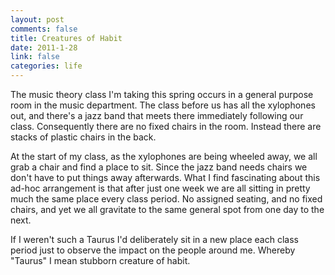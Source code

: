 ```yaml
--- 
layout: post
comments: false
title: Creatures of Habit
date: 2011-1-28
link: false
categories: life
---
```

The music theory class I'm taking this spring occurs in a general purpose room in the music department. The class before us has all the xylophones out, and there's a jazz band that meets there immediately following our class. Consequently there are no fixed chairs in the room. Instead there are stacks of plastic chairs in the back.

At the start of my class, as the xylophones are being wheeled away, we all grab a chair and find a place to sit. Since the jazz band needs chairs we don't have to put things away afterwards. What I find fascinating about this ad-hoc arrangement is that after just one week we are all sitting in pretty much the same place every class period. No assigned seating, and no fixed chairs, and yet we all gravitate to the same general spot from one day to the next.

If I weren't such a Taurus I'd deliberately sit in a new place each class period just to observe the impact on the people around me. Whereby "Taurus" I mean stubborn creature of habit.
